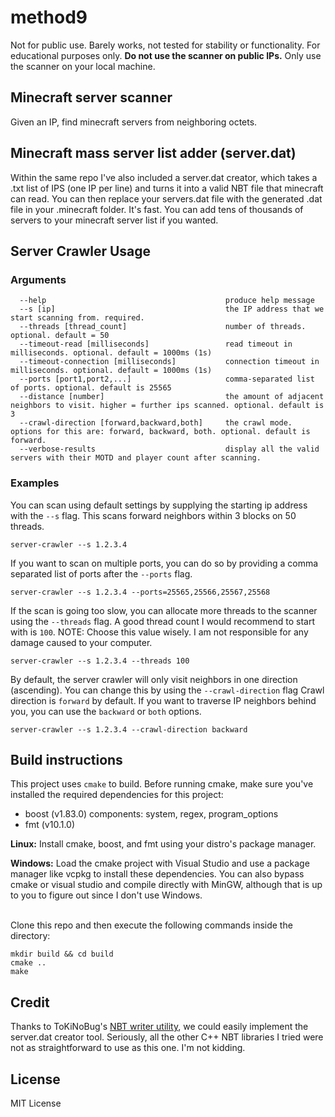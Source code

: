 # method9
Not for public use. 
Barely works, not tested for stability or functionality.
For educational purposes only. **Do not use the scanner on public IPs.** Only use the scanner on your local machine.

## Minecraft server scanner
Given an IP, find minecraft servers from neighboring octets. 

## Minecraft mass server list adder (server.dat)
Within the same repo I've also included a server.dat creator, which takes a .txt list of IPS (one IP per line) and turns it into a valid NBT file that minecraft can read.
You can then replace your servers.dat file with the generated .dat file in your .minecraft folder. It's fast. You can add tens of thousands of servers to your minecraft server list if you wanted. 

## Server Crawler Usage
### Arguments
```
  --help                                        produce help message
  --s [ip]                                      the IP address that we start scanning from. required.
  --threads [thread_count]                      number of threads. optional. default = 50
  --timeout-read [milliseconds]                 read timeout in milliseconds. optional. default = 1000ms (1s)
  --timeout-connection [milliseconds]           connection timeout in milliseconds. optional. default = 1000ms (1s)
  --ports [port1,port2,...]                     comma-separated list of ports. optional. default is 25565
  --distance [number]                           the amount of adjacent neighbors to visit. higher = further ips scanned. optional. default is 3
  --crawl-direction [forward,backward,both]     the crawl mode. options for this are: forward, backward, both. optional. default is forward.
  --verbose-results                             display all the valid servers with their MOTD and player count after scanning.
```

### Examples
You can scan using default settings by supplying the starting ip address with the `--s` flag.
This scans forward neighbors within 3 blocks on 50 threads.
```shell
server-crawler --s 1.2.3.4
```

If you want to scan on multiple ports, you can do so by providing a comma separated list of ports after the `--ports` flag.
```shell
server-crawler --s 1.2.3.4 --ports=25565,25566,25567,25568
```

If the scan is going too slow, you can allocate more threads to the scanner using the ``--threads`` flag.
A good thread count I would recommend to start with is `100`.
NOTE: Choose this value wisely. I am not responsible for any damage caused to your computer.
```shell
server-crawler --s 1.2.3.4 --threads 100
```

By default, the server crawler will only visit neighbors in one direction (ascending). You can change this by using the `--crawl-direction` flag
Crawl direction is `forward` by default. If you want to traverse IP neighbors behind you, you can use the `backward` or `both` options. 
```shell
server-crawler --s 1.2.3.4 --crawl-direction backward
```

### 
## Build instructions
This project uses `cmake` to build. Before running cmake, make sure you've installed the required dependencies for this project:
- boost (v1.83.0) components: system, regex, program_options
- fmt (v10.1.0)
  
**Linux:** Install cmake, boost, and fmt using your distro's package manager.
  
**Windows:** Load the cmake project with Visual Studio and use a package manager like vcpkg to install these dependencies. You can also bypass cmake or visual studio and compile directly with MinGW, although that is up to you to figure out since I don't use Windows.
<br><br/>

Clone this repo and then execute the following commands inside the directory:
```shell
mkdir build && cd build
cmake ..
make
```

## Credit
Thanks to ToKiNoBug's [NBT writer utility](https://github.com/ToKiNoBug/NBTWriter-of-Toki), we could easily implement the server.dat creator tool. Seriously, all the other C++ NBT libraries I tried were not as straightforward to use as this one. I'm not kidding.

## License
MIT License
